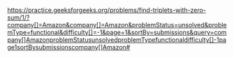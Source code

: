 

https://practice.geeksforgeeks.org/problems/find-triplets-with-zero-sum/1/?company[]=Amazon&company[]=Amazon&problemStatus=unsolved&problemType=functional&difficulty[]=-1&page=1&sortBy=submissions&query=company[]AmazonproblemStatusunsolvedproblemTypefunctionaldifficulty[]-1page1sortBysubmissionscompany[]Amazon#